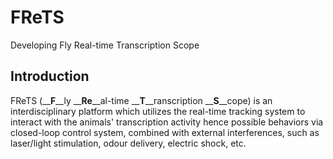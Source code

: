 # FReTS
Developing Fly Real-time Transcription Scope
## Introduction
FReTS (__**F**__ly __**Re**__al-time __**T**__ranscription __**S**__cope) is an interdisciplinary platform which utilizes the real-time tracking system to interact with the animals' transcription activity hence possible behaviors via closed-loop control system, combined with external interferences, such as laser/light stimulation, odour delivery, electric shock, etc.
